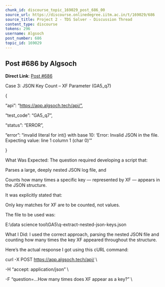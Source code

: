 ```yaml
---
chunk_id: discourse_topic_169029_post_686_00
source_url: https://discourse.onlinedegree.iitm.ac.in/t/169029/686
source_title: Project 2 - TDS Solver - Discussion Thread
content_type: discourse
tokens: 296
username: Algsoch
post_number: 686
topic_id: 169029
---
```


## Post #686 by Algsoch

**Direct Link**: [Post #686](https://discourse.onlinedegree.iitm.ac.in/t/169029/686)

Case 3: JSON Key Count – XF Parameter (GA5_q7)

{

“api”: “https://app.algsoch.tech/api/”,

“test_code”: “GA5_q7”,

“status”: “ERROR”,

“error”: “invalid literal for int() with base 10: ‘Error: Invalid JSON in the file. Expecting value: line 1 column 1 (char 0)’”

}

What Was Expected:
The question required developing a script that:

Parses a large, deeply nested JSON log file, and

Counts how many times a specific key — represented by XF — appears in the JSON structure.

It was explicitly stated that:

Only key matches for XF are to be counted, not values.

The file to be used was:

E:\data science tool\GA5\q-extract-nested-json-keys.json

What I Did:
I used the correct approach, parsing the nested JSON file and counting how many times the key XF appeared throughout the structure.

Here’s the actual response I got using this cURL command:

curl -X POST https://app.algsoch.tech/api/ \

-H “accept: application/json” \

-F “question=…How many times does XF appear as a key?” \
